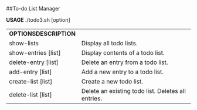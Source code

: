 ##To-do List Manager

<b>USAGE</b>
./todo3.sh [option]

<table>
<tr>
<td><b>OPTIONS</b><b>DESCRIPTION</b></td>
<td></td>
</tr>
<tr>
<td>show-lists</td>
<td>Display all todo lists.</td>
</tr>
<tr>
<td>show-entries [list]</td>
<td>Display contents of a todo list.</td>
</tr>
<tr>
<td>delete-entry [list]</td>
<td>Delete an entry from a todo list.</td>
</tr>
<tr>
<td>add-entry [list]</td>
<td>Add a new entry to a todo list.</td>
</tr>
<tr>
<td>create-list [list]</td>
<td>Create a new todo list.</td>
</tr>
<tr>
<td>delete-list [list]</td>
<td>Delete an existing todo list. Deletes all entries.</td>
</tr>
</table>

